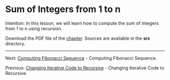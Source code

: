 # Sum of Integers from 1 to n

Intention: In this lesson, we will learn how to compute the sum of integers from 1 to n using recursion.

Download the PDF file of the [chapter](chapter_11.pdf). Sources are available in the <b>src</b> directory. 


<hr>

Next: [Computing Fibonacci Sequence](chapter_12.md "Computing Fibonacci Sequence") - Computing Fibonacci Sequence.

Previous: [Changing Iterative Code to Recursive](chapter_10.md "Changing Iterative Code to Recursive") - 
Changing Iterative Code to Recursive.
